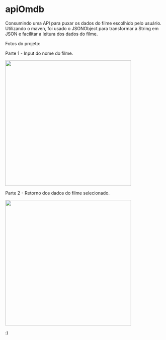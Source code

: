 # apiOmdb
 Consumindo uma API para puxar os dados do filme escolhido pelo usuário.
 Utilizando o maven, foi usado o JSONObject para transformar a String em JSON e facilitar a leitura dos dados do filme.
 
 
 Fotos do projeto: 
 
 Parte 1 - Input do nome do filme.
 <div>
 <img src="https://user-images.githubusercontent.com/85112452/208961575-2b0b8ac8-8f79-4da8-8033-829c2d27a1fc.png" width="400px" />
 </div>
 
 Parte 2 - Retorno dos dados do filme selecionado.
 <div>
 <img src="https://user-images.githubusercontent.com/85112452/208961620-d18f73fd-50bc-40b2-b4da-55bb8a7da557.png" width="400px" />
 </div>
 
 
 :)
